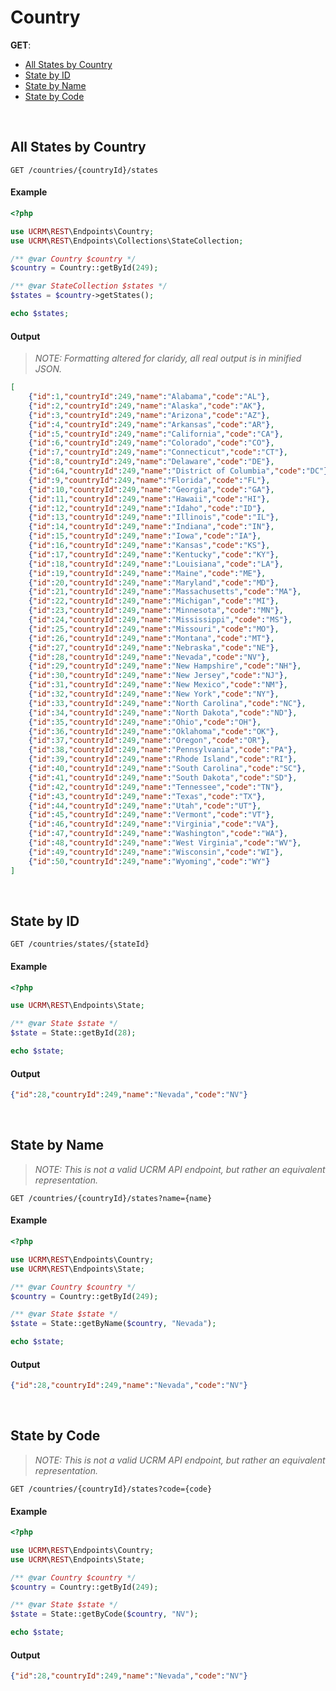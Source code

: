 # Country

**GET**:
- [All States by Country](#all-states-by-country)
- [State by ID](#state-by-id)
- [State by Name](#state-by-name)
- [State by Code](#state-by-code)


&nbsp;
## All States by Country
```
GET /countries/{countryId}/states
```

#### Example
```php
<?php

use UCRM\REST\Endpoints\Country;
use UCRM\REST\Endpoints\Collections\StateCollection;

/** @var Country $country */
$country = Country::getById(249);

/** @var StateCollection $states */
$states = $country->getStates();

echo $states;
```

#### Output
> *NOTE: Formatting altered for claridy, all real output is in minified JSON.*
```json
[
	{"id":1,"countryId":249,"name":"Alabama","code":"AL"},
	{"id":2,"countryId":249,"name":"Alaska","code":"AK"},
	{"id":3,"countryId":249,"name":"Arizona","code":"AZ"},
	{"id":4,"countryId":249,"name":"Arkansas","code":"AR"},
	{"id":5,"countryId":249,"name":"California","code":"CA"},
	{"id":6,"countryId":249,"name":"Colorado","code":"CO"},
	{"id":7,"countryId":249,"name":"Connecticut","code":"CT"},
	{"id":8,"countryId":249,"name":"Delaware","code":"DE"},
	{"id":64,"countryId":249,"name":"District of Columbia","code":"DC"},
	{"id":9,"countryId":249,"name":"Florida","code":"FL"},
	{"id":10,"countryId":249,"name":"Georgia","code":"GA"},
	{"id":11,"countryId":249,"name":"Hawaii","code":"HI"},
	{"id":12,"countryId":249,"name":"Idaho","code":"ID"},
	{"id":13,"countryId":249,"name":"Illinois","code":"IL"},
	{"id":14,"countryId":249,"name":"Indiana","code":"IN"},
	{"id":15,"countryId":249,"name":"Iowa","code":"IA"},
	{"id":16,"countryId":249,"name":"Kansas","code":"KS"},
	{"id":17,"countryId":249,"name":"Kentucky","code":"KY"},
	{"id":18,"countryId":249,"name":"Louisiana","code":"LA"},
	{"id":19,"countryId":249,"name":"Maine","code":"ME"},
	{"id":20,"countryId":249,"name":"Maryland","code":"MD"},
	{"id":21,"countryId":249,"name":"Massachusetts","code":"MA"},
	{"id":22,"countryId":249,"name":"Michigan","code":"MI"},
	{"id":23,"countryId":249,"name":"Minnesota","code":"MN"},
	{"id":24,"countryId":249,"name":"Mississippi","code":"MS"},
	{"id":25,"countryId":249,"name":"Missouri","code":"MO"},
	{"id":26,"countryId":249,"name":"Montana","code":"MT"},
	{"id":27,"countryId":249,"name":"Nebraska","code":"NE"},
	{"id":28,"countryId":249,"name":"Nevada","code":"NV"},
	{"id":29,"countryId":249,"name":"New Hampshire","code":"NH"},
	{"id":30,"countryId":249,"name":"New Jersey","code":"NJ"},
	{"id":31,"countryId":249,"name":"New Mexico","code":"NM"},
	{"id":32,"countryId":249,"name":"New York","code":"NY"},
	{"id":33,"countryId":249,"name":"North Carolina","code":"NC"},
	{"id":34,"countryId":249,"name":"North Dakota","code":"ND"},
	{"id":35,"countryId":249,"name":"Ohio","code":"OH"},
	{"id":36,"countryId":249,"name":"Oklahoma","code":"OK"},
	{"id":37,"countryId":249,"name":"Oregon","code":"OR"},
	{"id":38,"countryId":249,"name":"Pennsylvania","code":"PA"},
	{"id":39,"countryId":249,"name":"Rhode Island","code":"RI"},
	{"id":40,"countryId":249,"name":"South Carolina","code":"SC"},
	{"id":41,"countryId":249,"name":"South Dakota","code":"SD"},
	{"id":42,"countryId":249,"name":"Tennessee","code":"TN"},
	{"id":43,"countryId":249,"name":"Texas","code":"TX"},
	{"id":44,"countryId":249,"name":"Utah","code":"UT"},
	{"id":45,"countryId":249,"name":"Vermont","code":"VT"},
	{"id":46,"countryId":249,"name":"Virginia","code":"VA"},
	{"id":47,"countryId":249,"name":"Washington","code":"WA"},
	{"id":48,"countryId":249,"name":"West Virginia","code":"WV"},
	{"id":49,"countryId":249,"name":"Wisconsin","code":"WI"},
	{"id":50,"countryId":249,"name":"Wyoming","code":"WY"}
]
```


&nbsp;
## State by ID
```
GET /countries/states/{stateId}
```

#### Example
```php
<?php

use UCRM\REST\Endpoints\State;

/** @var State $state */
$state = State::getById(28);

echo $state;
```

#### Output
```json
{"id":28,"countryId":249,"name":"Nevada","code":"NV"}
```


&nbsp;
## State by Name
> *NOTE: This is not a valid UCRM API endpoint, but rather an equivalent representation.*
```
GET /countries/{countryId}/states?name={name}
```

#### Example
```php
<?php

use UCRM\REST\Endpoints\Country;
use UCRM\REST\Endpoints\State;

/** @var Country $country */
$country = Country::getById(249);

/** @var State $state */
$state = State::getByName($country, "Nevada");

echo $state;
```

#### Output
```json
{"id":28,"countryId":249,"name":"Nevada","code":"NV"}
```


&nbsp;
## State by Code
> *NOTE: This is not a valid UCRM API endpoint, but rather an equivalent representation.*
```
GET /countries/{countryId}/states?code={code}
```

#### Example
```php
<?php

use UCRM\REST\Endpoints\Country;
use UCRM\REST\Endpoints\State;

/** @var Country $country */
$country = Country::getById(249);

/** @var State $state */
$state = State::getByCode($country, "NV");

echo $state;
```

#### Output
```json
{"id":28,"countryId":249,"name":"Nevada","code":"NV"}
```